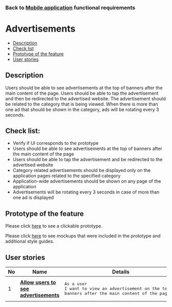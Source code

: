 ### Back to [Mobile application](../../#mobile-application) functional requirements

# Advertisements

- [Description](#description)
- [Check list](#check-list)
- [Prototype of the feature](#prototype-of-the-feature)
- [User stories](#user-stories)

## Description

Users should be able to see advertisements at the top of banners after the main content of the page. Users should be able to tap the advertisement and then be redirected to the advertised website. The advertisement should be related to the category that is being viewed. 
When there is more than one ad that should be shown in the category, ads will be rotating every 3 seconds.

## Check list:

  - Verify if UI corresponds to the prototype
  - Users should be able to see advertisements at the top of banners after the main content of the page
  - Users should be able to tap the advertisement and be redirected to the advertised website
  - Category related advertisements should be displayed only on the application pages related to the specified category
  - Application-wide advertisements should be shown on any page of the application
  - Advertisements will be rotating every 3 seconds in case of more than one ad is displayed

## Prototype of the feature

Please click [here](https://www.figma.com/proto/JVDTph8VY9Ye7kz8BTDxhJ/1-Sports-Hub-General-Prototype?page-id=0%3A5852&node-id=0%3A7481&viewport=-1637%2C-969%2C0.37520089745521545&scaling=scale-down) to see a clickable prototype.

Please click [here](https://www.figma.com/file/egXgh8BYD7Xaa0JeMNhv9R/Manage-advertisements?node-id=0%3A1075) to see mockups that were included in the prototype and additional style guides.

## User stories

No           |      Name     |   Details
------------ | ------------- | -------------
1 |[**Allow users to see advertisements**](/sports_hub_portal/mobile_application_features/advertisements/user_stories/view_ads)|<pre>As a user<br>I want to view an advertisement on the top of banners after the main content of the page</pre>
